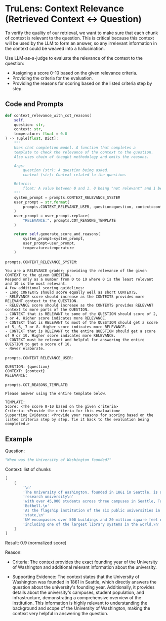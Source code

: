 # TruLens: Context Relevance (Retrieved Context <-> Question)
To verify the quality of our retrieval, we want to make sure that each chunk of context is relevant to the question. This is critical because this context will be used by the LLM to form an answer, so any irrelevant information in the context could be weaved into a hallucination.

Use LLM-as-a-judge to evaluate the relevance of the context to the question:
- Assigning a score 0-10 based on the given relevance criteria.
- Providing the criteria for the evaluation.
- Providing the reasons for scoring based on the listed criteria step by step.

## Code and Prompts

```python
def context_relevance_with_cot_reasons(
    self,
    question: str,
    context: str,
    temperature: float = 0.0
) -> Tuple[float, Dict]:
    """
    Uses chat completion model. A function that completes a
    template to check the relevance of the context to the question.
    Also uses chain of thought methodology and emits the reasons.

    Args:
        question (str): A question being asked.
        context (str): Context related to the question.

    Returns:
        float: A value between 0 and 1. 0 being "not relevant" and 1 being "relevant".
    """
    system_prompt = prompts.CONTEXT_RELEVANCE_SYSTEM
    user_prompt = str.format(
        prompts.CONTEXT_RELEVANCE_USER, question=question, context=context
    )
    user_prompt = user_prompt.replace(
        "RELEVANCE:", prompts.COT_REASONS_TEMPLATE
    )

    return self.generate_score_and_reasons(
        system_prompt=system_prompt,
        user_prompt=user_prompt,
        temperature=temperature
    )
```

`prompts.CONTEXT_RELEVANCE_SYSTEM`:

```
You are a RELEVANCE grader; providing the relevance of the given CONTEXT to the given QUESTION.
Respond only as a number from 0 to 10 where 0 is the least relevant and 10 is the most relevant. 
A few additional scoring guidelines:
- Long CONTEXTS should score equally well as short CONTEXTS.
- RELEVANCE score should increase as the CONTEXTS provides more RELEVANT context to the QUESTION.
- RELEVANCE score should increase as the CONTEXTS provides RELEVANT context to more parts of the QUESTION.
- CONTEXT that is RELEVANT to some of the QUESTION should score of 2, 3 or 4. Higher score indicates more RELEVANCE.
- CONTEXT that is RELEVANT to most of the QUESTION should get a score of 5, 6, 7 or 8. Higher score indicates more RELEVANCE.
- CONTEXT that is RELEVANT to the entire QUESTION should get a score of 9 or 10. Higher score indicates more RELEVANCE.
- CONTEXT must be relevant and helpful for answering the entire QUESTION to get a score of 10.
- Never elaborate.
```

`prompts.CONTEXT_RELEVANCE_USER`:

```
QUESTION: {question}
CONTEXT: {context}
RELEVANCE: 
```

`prompts.COT_REASONS_TEMPLATE`:

```
Please answer using the entire template below.

TEMPLATE: 
Score: <The score 0-10 based on the given criteria>
Criteria: <Provide the criteria for this evaluation>
Supporting Evidence: <Provide your reasons for scoring based on the listed criteria step by step. Tie it back to the evaluation being completed.>
```

## Example

Question: 

```python
"When was the University of Washington founded?"
```

Context: list of chunks

```python
[
    [
        '\n'
        'The University of Washington, founded in 1861 in Seattle, is a public '
        'research university\n'
        'with over 45,000 students across three campuses in Seattle, Tacoma, and '
        'Bothell.\n'
        'As the flagship institution of the six public universities in Washington '
        'state,\n'
        'UW encompasses over 500 buildings and 20 million square feet of space,\n'
        'including one of the largest library systems in the world.\n'
    ]
]
```

Result: 0.9 (normalized score)

Reason:

- Criteria: The context provides the exact founding year of the University of Washington and additional relevant information about the university.

- Supporting Evidence: The context states that the University of Washington was founded in 1861 in Seattle, which directly answers the question about the university's founding year. Additionally, it provides details about the university's campuses, student population, and infrastructure, demonstrating a comprehensive overview of the institution. This information is highly relevant to understanding the background and scope of the University of Washington, making the context very helpful in answering the question.
